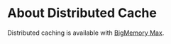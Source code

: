 # About Distributed Cache

Distributed caching is available with [BigMemory Max](http://terracotta.org/products/bigmemorymax).
